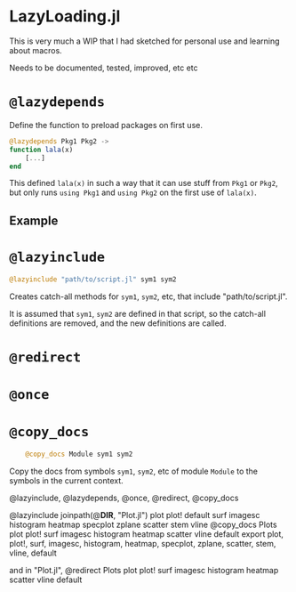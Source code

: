 # LazyLoading.jl

This is very much a WIP that I had sketched for personal use and learning about macros.

Needs to be documented, tested, improved, etc etc


# `@lazydepends`

Define the function to preload packages on first use.


```julia
@lazydepends Pkg1 Pkg2 ->
function lala(x)
    [...]
end
```

This defined `lala(x)` in such a way that it can use stuff from `Pkg1` or `Pkg2`, but
only runs `using Pkg1` and `using Pkg2` on the first use of `lala(x)`.

## Example



# `@lazyinclude`

```julia
@lazyinclude "path/to/script.jl" sym1 sym2
```

Creates catch-all methods for `sym1`, `sym2`, etc, that include "path/to/script.jl".

It is assumed that `sym1`, `sym2` are defined in that script, so the catch-all definitions
are removed, and the new definitions are called.


# `@redirect`


# `@once`

# `@copy_docs`

```julia    
    @copy_docs Module sym1 sym2    
```

Copy the docs from symbols `sym1`, `sym2`, etc of module `Module` to the symbols in the current context.



@lazyinclude, @lazydepends, @once, @redirect, @copy_docs

@lazyinclude joinpath(@__DIR__, "Plot.jl") plot plot! default surf imagesc histogram heatmap specplot zplane scatter stem vline
@copy_docs Plots plot plot! surf imagesc histogram heatmap scatter vline default
export plot, plot!, surf, imagesc, histogram, heatmap, specplot, zplane, scatter, stem, vline, default


and in "Plot.jl", @redirect Plots plot plot! surf imagesc histogram heatmap scatter vline default
